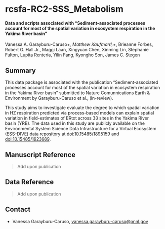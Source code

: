 # rcsfa-RC2-SSS_Metabolism

#### Data and scripts associated with “Sediment-associated processes account for most of the spatial variation in ecosystem respiration in the Yakima River basin”
Vanessa A. Garayburu-Caruso+*, Matthew Kaufman1,+*, Brieanne Forbes, Robert O. Hall Jr., Maggi Laan, Xingyuan Chen, Xinming Lin, Stephanie Fulton, Lupita Renteria, Yilin Fang, Kyongho Son, James C. Stegen
## Summary
This data package is associated with the publication “Sediment-associated processes account for most of the spatial variation in ecosystem respiration in the Yakima River basin” submitted to Nature Comunnications Earth & Environment by Garayburu-Caruso et al., (in-review).

This study aims to investigate evaluate the degree to which spatial variation in HZ respiration predicted via process-based models can explain spatial variation in field-estimates of ERtot across 33 sites in the Yakima River basin (YRB). The data used in this study are publicly available on the Environmental System Science Data Infrastructure for a Virtual Ecosystem (ESS-DIVE) data repository at [doi:10.15485/1895159](https://data.ess-dive.lbl.gov/view/doi%3A10.15485%2F1969566) and [doi:10.15485/1923689](https://data.ess-dive.lbl.gov/view/doi%3A10.15485%2F1923689).

## Manuscript Reference
> Add upon publication
## Data Reference
> Add upon publication
## Contact
- Vanessa Garayburu-Caruso, vanessa.garayburu-caruso@pnnl.gov
